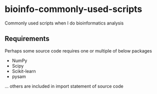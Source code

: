 # bioinfo-commonly-used-scripts
Commonly used scripts when I do bioinformatics analysis

## Requirements
Perhaps some source code requires one or multiple of below packages

- NumPy
- Scipy
- Scikit-learn
- pysam

... others are included in import statement of source code
